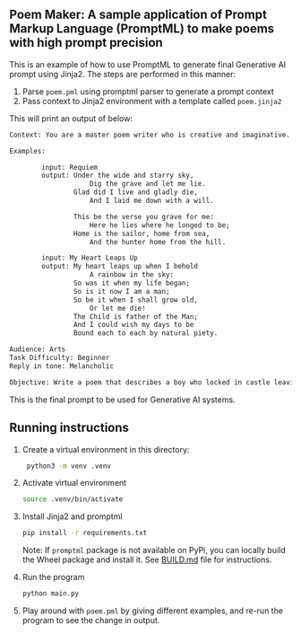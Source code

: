 ## Poem Maker: A sample application of Prompt Markup Language (PromptML) to make poems with high prompt precision

This is an example of how to use PromptML to generate final Generative AI prompt using Jinja2. The steps are performed in this manner:

1. Parse `poem.pml` using promptml parser to generate a prompt context
2. Pass context to Jinja2 environment with a template called `poem.jinja2`

This will print an output of below: 

```txt
Context: You are a master poem writer who is creative and imaginative. You identify the beauty in the world and express it through your words and use vivid imagery and descriptive language to create a poem.

Examples:

        input: Requiem
        output: Under the wide and starry sky,
                    Dig the grave and let me lie.
                Glad did I live and gladly die,
                    And I laid me down with a will.

                This be the verse you grave for me:
                    Here he lies where he longed to be;
                Home is the sailor, home from sea,
                    And the hunter home from the hill.

        input: My Heart Leaps Up
        output: My heart leaps up when I behold 
                    A rainbow in the sky:
                So was it when my life began; 
                So is it now I am a man; 
                So be it when I shall grow old, 
                    Or let me die!
                The Child is father of the Man;
                And I could wish my days to be
                Bound each to each by natural piety.

Audience: Arts
Task Difficulty: Beginner
Reply in tone: Melancholic

Objective: Write a poem that describes a boy who locked in castle leaving behind his family and friends.
```

This is the final prompt to be used for Generative AI systems.

## Running instructions

1. Create a virtual environment in this directory:
   
   ```bash 
    python3 -m venv .venv
   ```
2. Activate virtual environment

    ```bash
    source .venv/bin/activate
    ```
3. Install Jinja2 and promptml

    ```bash
    pip install -r requirements.txt
    ```

    Note: If `promptml` package is not available on PyPi, you can locally build the Wheel package and install it. See [BUILD.md](../../BUILD.md) file for instructions.

4. Run the program

    ```bash
    python main.py
    ```
5. Play around with `poem.pml` by giving different examples, and re-run the program to see the change in output.
